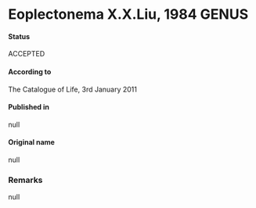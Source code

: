 # Eoplectonema X.X.Liu, 1984 GENUS

#### Status
ACCEPTED

#### According to
The Catalogue of Life, 3rd January 2011

#### Published in
null

#### Original name
null

### Remarks
null